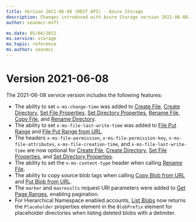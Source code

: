 ```yaml
---
title: Version 2021-06-08 (REST API) - Azure Storage
description: Changes introduced with Azure Storage version 2021-06-08.
author: seanmcc-msft

ms.date: 05/04/2022
ms.service: storage
ms.topic: reference
ms.author: seanmcc
---
```


# Version 2021-06-08

The 2021-06-08 service version includes the following features:

- The ability to set `x-ms-change-time` was added to [Create File](Create-File.md), [Create Directory](Create-Directory.md), [Set File Properties](Set-File-Properties.md), [Set Directory Properties](Set-Directory-Properties.md), [Rename File](Rename-File.md), [Copy File](Copy-File.md), and [Rename Directory](Rename-Directory.md).
- The ability to set `x-ms-file-last-write-time` was added to [File Put Range](Put-Range.md) and [File Put Range from URL](put-range-from-url.md).
- The headers `x-ms-file-permission`, `x-ms-file-permission-key`, `x-ms-file-attributes`, `x-ms-file-creation-time`, and `x-ms-file-last-write-time` are now optional for [Create File](Create-File.md), [Create Directory](Create-Directory.md), [Set File Properties](Set-File-Properties.md), and [Set Directory Properties](set-directory-properties.md).
- The ability to set the `x-ms-content-type` header when calling [Rename File](Rename-File.md).
- The ability to copy source blob tags when calling [Copy Blob from URL](copy-blob-from-url.md) and [Put Blob from URL](put-blob-from-url.md).
- The `marker` and `maxresults` request URI parameters were added to [Get Page Ranges](Get-Page-Ranges.md), enabling pagination.
- For Hierarchical Namespace enabled accounts, [List Blobs](List-Blobs.md) now returns the `Placeholder` properties element in the `BlobPrefix` element for placeholder directories when listing deleted blobs with a delimiter.